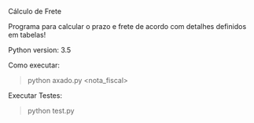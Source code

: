 Cálculo de Frete

Programa para calcular o prazo e frete de acordo com detalhes definidos em tabelas!


Python version: 3.5


Como executar:

> python axado.py <origem> <destino> <nota_fiscal> <peso>


Executar Testes:

> python test.py




